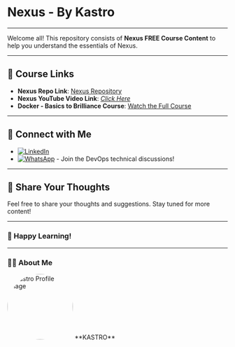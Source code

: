 # Nexus - By Kastro

---

Welcome all! This repository consists of **Nexus FREE Course Content** to help you understand the essentials of Nexus.

---

## 🚀 Course Links

- **Nexus Repo Link**: [Nexus Repository](https://github.com/KastroVKiran/Nexus-Demo.git)
- **Nexus YouTube Video Link**: [*Click Here*](https://youtu.be/opJAfDOCZuI)
- **Docker - Basics to Brilliance Course**: [Watch the Full Course](https://www.youtube.com/playlist?list=PLs-PsDpuAuTeNx3OgGQ1QrpNBo-XE6VBh)

---

## 🤝 Connect with Me

- [![LinkedIn](https://img.shields.io/badge/LinkedIn-0077B5?style=for-the-badge&logo=linkedin&logoColor=white)](https://www.linkedin.com/in/kastro-kiran/)
- [![WhatsApp](https://img.shields.io/badge/WhatsApp-25D366?style=for-the-badge&logo=whatsapp&logoColor=white)](https://chat.whatsapp.com/EGw6ZlwUHZc82cA0vXFnwm) - Join the DevOps technical discussions!

---

## 💬 Share Your Thoughts

Feel free to share your thoughts and suggestions. Stay tuned for more content!

---

### 🎉 Happy Learning!

---

### 🙋‍♂️ About Me

<img src="https://media.licdn.com/dms/image/v2/D5603AQHJB_lF1d9OSw/profile-displayphoto-shrink_800_800/profile-displayphoto-shrink_800_800/0/1718971147172?e=1733356800&v=beta&t=bz-SXs7FHwIDqQ9xlPibErrGvpHDdAjMJEr9WqHsi9A" alt="Kastro Profile Image" width="150" height="150" style="border-radius:50%;">  
**KASTRO**
